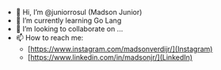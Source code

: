 - 👋 Hi, I’m @juniorrosul (Madson Junior)
- 🌱 I’m currently learning Go Lang
- 💞️ I’m looking to collaborate on ...
- 📫 How to reach me: 
    - [https://www.instagram.com/madsonverdijr/](Instagram)
    - [https://www.linkedin.com/in/madsonjr/](LinkedIn)

<!---
juniorrosul/juniorrosul is a ✨ special ✨ repository because its `README.md` (this file) appears on your GitHub profile.
You can click the Preview link to take a look at your changes.
--->
